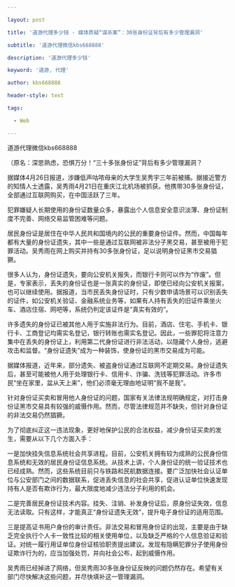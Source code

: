 ---
layout: post
title: '道游代理多少钱 - 媒体质疑“谋杀案”：30张身份证背后有多少管理漏洞'
subtitle: '道游代理微信kbs668888'
description: '道游代理多少钱'
keyword: '道游, 代理'
author: kbs668888
header-style: text
tags:
  - Web
---
道游代理微信kbs668888

（原名：深思熟虑，恐惧万分！“三十多张身份证”背后有多少管理漏洞？

据媒体4月26日报道，涉嫌低声咕哝母亲的大学生吴秀宇三年前被捕。据接近警方的知情人士透露，吴秀雨4月21日在重庆江北机场被抓获。他携带30多张身份证，全部通过互联网购买，在中国活跃了三年。

犯罪嫌疑人长期使用的身份证数量众多，暴露出个人信息安全意识淡薄、身份证制度不完善、网络交易监管困难等问题。

居民身份证是居住在中华人民共和国境内的公民的重要身份证件。然而，中国每年都有大量的身份证遗失，其中一些是通过互联网被非法分子黑交易，甚至被用于犯罪活动。吴秀雨在网上购买并持有30多张身份证，足以说明身份证黑市交易猖獗。

很多人认为，身份证遗失，要向公安机关报失，而银行卡则可以作为“作废”。但是，专家表示，丢失的身份证也是一张真实的身份证，即使已经向公安机关报案，也可以继续使用。据报道，当市民丢失身份证时，只有少数申请场景可以识别丢失的证件，如公安机关验证、金融系统业务等，如果有人持有丢失的旧证件乘坐火车、酒店住宿、网吧等，系统仍判定该证件是“真实有效的”。

许多遗失的身份证已被其他人用于实施非法行为。目前，酒店、住宅、手机卡、银行卡、工商登记均需实名登记，银行转账也需实名登记。因此，一些罪犯将注意力集中在丢失的身份证上，利用第二代身份证进行非法活动，以隐藏个人身份，逃避攻击和监督。“身份证遗失”成为一种装饰，使身份证的黑市交易成为可能。

据媒体报道，近年来，部分遗失、被盗身份证通过互联网不定期交易。身份证遗失后，甚至可能被他人用于处理银行卡、信用卡、诈骗、洗钱等犯罪活动。许多市民“坐在家里，盆从天上来”，他们必须毫无理由地证明“我不是我”。

针对身份证买卖和冒用他人身份证的问题，国家有关法律法规明确规定，对打击身份证黑市交易具有较强的威慑作用。然而，尽管法律规范并不缺失，但针对身份证的非法交易仍然猖獗。

为了彻底纠正这一违法现象，更好地保护公民的合法权益，减少身份证买卖的发生，需要从以下几个方面入手：

一是加快挂失信息系统社会共享进程。目前，公安机关拥有较为成熟的公民身份信息系统和无效的居民身份证信息系统。从技术上讲，个人身份证的统一验证技术也已经成熟。然而，这些系统目前只与铁路和民航数据连接。要广泛加快社会认证单位与公安部门之间的数据联系，促进丢失信息的社会共享，促进认证单位快速发现持有人是否有欺诈行为，最大限度地减少违法分子利用的机会。

二是完善居民身份证技术内容。挂失、注销、补发身份证后，原身份证失效，信息无法读取。只有这样，才能真正“身份证遗失无效”，提升电子身份证的适用范围。

三是提高证书用户身份的审计责任。非法交易和冒用身份证的出现，主要是由于缺乏完全执行个人卡一致性比较的相关使用单位，以及缺乏严格的个人信息验证和验证。对统一履行用证单位身份证核验职责提出建议。发现有隐瞒犯罪分子使用身份证欺诈行为的，应当加强处罚，并向社会公布，起到威慑作用。

吴秀雨已经掉进了网络，但吴秀雨30多张身份证反映的问题仍然存在。希望有关部门尽快解决这些问题，并尽快填补这一管理漏洞。

